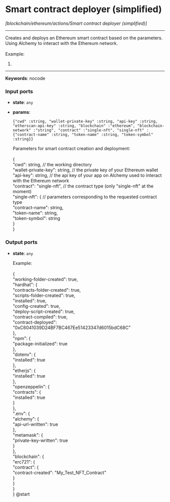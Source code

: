 # Smart contract deployer (simplified)

_[blockchain/ethereum/actions/Smart contract deployer (simplified)]_

---

Creates and deploys an Ethereum smart contract based on the parameters.<br>
Using Alchemy to interact with the Ethereum network.<br>
<br>
Example:<br>
1. <br>

---

__Keywords__: nocode

### Input ports

* __state__: ` any `


* __params__: 
    ```
    {"cwd" :string, "wallet-private-key" :string, "api-key" :string, "etherscan-api-key" :string, "blockchain" :"ethereum", "blockchain-network" :"string", "contract" :"single-nft", "single-nft" :{"contract-name" :string, "token-name" :string, "token-symbol" :string}}
    ```


    Parameters for smart contract creation and deployment:<br>
    <br>
    {<br>
      "cwd": string, // the working directory<br>
      "wallet-private-key": string, // the private key of your Ethereum wallet<br>
      "api-key": string, // the api key of your app on Alchemy used to interact with the Ethereum network<br>
      "contract": "single-nft", // the contract type (only "single-nft" at the moment)<br>
      "single-nft": {  // parameters corresponding to the requested contract type<br>
        "contract-name": string,<br>
        "token-name": string,<br>
        "token-symbol": string<br>
      }<br>
    }<br>

### Output ports

* __state__: ` any `


    Example:<br>
    <br>
    {<br>
      "working-folder-created": true,<br>
      "hardhat": {<br>
        "contracts-folder-created": true,<br>
        "scripts-folder-created": true,<br>
        "installed": true,<br>
        "config-created": true,<br>
        "deploy-script-created": true,<br>
        "contract-compiled": true,<br>
        "contract-deployed": "0xC6041039D24BF7BC467Ee51423347d6015bdC68C"<br>
      },<br>
      "npm": {<br>
        "package-initialized": true<br>
      },<br>
      "dotenv": {<br>
        "installed": true<br>
      },<br>
      "etherjs": {<br>
        "installed": true<br>
      },<br>
      "openzeppelin": {<br>
        "contracts": {<br>
          "installed": true<br>
        }<br>
      },<br>
      ".env": {<br>
        "alchemy": {<br>
          "api-url-written": true<br>
        },<br>
        "metamask": {<br>
          "private-key-written": true<br>
        }<br>
      },<br>
      "blockchain": {<br>
        "erc721": {<br>
          "contract": {<br>
            "contract-created": "My_Test_NFT_Contract"<br>
          }<br>
        }<br>
      }<br>
    } @start<br>

